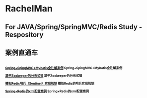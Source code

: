 # RachelMan
<h2>For JAVA/Spring/SpringMVC/Redis Study -Respository </h2>

<h2>案例直通车<h2>
<div style="font-size:10px;line-height: 150%">
    <p><a href="https://github.com/ruizhangtwite/RachelMan/tree/master/AnnotationConfigLession">Spring+SpingMVC+Mybatis全注解案例<a>&nbsp;Spring+SpingMVC+Mybatis全注解案例</p>
    
   <p><a href="https://github.com/ruizhangtwite/RachelMan/tree/master/DistributeLock">基于Zookeeper的分布式锁</a>&nbsp;基于Zookeeper的分布式锁</p>
    
   <p><a href="https://github.com/ruizhangtwite/RachelMan/tree/master/MyRedisClient">模拟Redis哨兵（Sentinel）实现机制<a>&nbsp;模拟Redis的哨兵实现机制</p>
    
   <p><a href="https://github.com/ruizhangtwite/RachelMan/tree/master/SpringRedisDemo">Spring+Redis的xml配置案例</a>&nbsp;Spring+Redis的xml配置案例</p>
    
</div>
